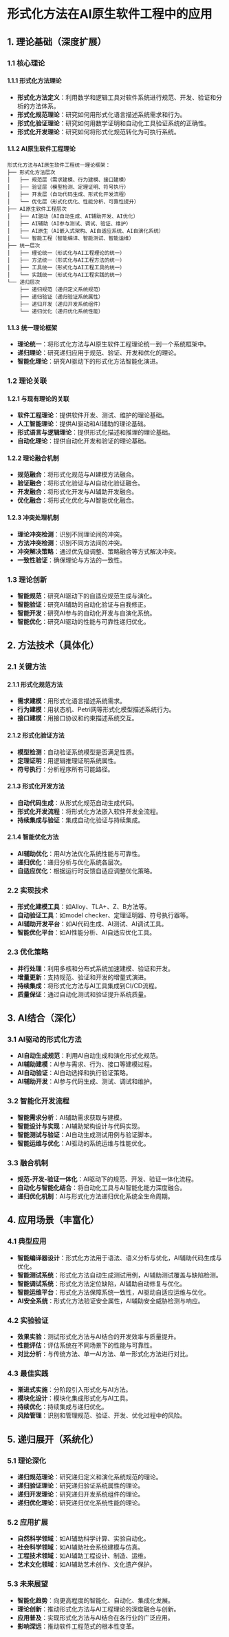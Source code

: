 # 形式化方法在AI原生软件工程中的应用

## 1. 理论基础（深度扩展）

### 1.1 核心理论

#### 1.1.1 形式化方法理论

- **形式化方法定义**：利用数学和逻辑工具对软件系统进行规范、开发、验证和分析的方法体系。
- **形式化规范理论**：研究如何用形式化语言描述系统需求和行为。
- **形式化验证理论**：研究如何用数学证明和自动化工具验证系统的正确性。
- **形式化开发理论**：研究如何将形式化规范转化为可执行系统。

#### 1.1.2 AI原生软件工程理论

```text
形式化方法与AI原生软件工程统一理论框架：
├── 形式化方法层次
│   ├── 规范层（需求建模、行为建模、接口建模）
│   ├── 验证层（模型检测、定理证明、符号执行）
│   ├── 开发层（自动代码生成、形式化开发流程）
│   └── 优化层（形式化优化、性能分析、可靠性提升）
├── AI原生软件工程层次
│   ├── AI驱动（AI自动生成、AI辅助开发、AI优化）
│   ├── AI辅助（AI参与测试、调试、验证、维护）
│   ├── AI原生（AI嵌入式架构、AI自适应系统、AI自演化系统）
│   └── 智能工程（智能编译、智能测试、智能运维）
├── 统一层次
│   ├── 理论统一（形式化与AI工程理论的统一）
│   ├── 方法统一（形式化与AI工程方法的统一）
│   ├── 工具统一（形式化与AI工程工具的统一）
│   └── 实践统一（形式化与AI工程实践的统一）
└── 递归层次
    ├── 递归规范（递归定义系统规范）
    ├── 递归验证（递归验证系统属性）
    ├── 递归开发（递归开发系统组件）
    └── 递归优化（递归优化系统性能）
```

#### 1.1.3 统一理论框架

- **理论统一**：将形式化方法与AI原生软件工程理论统一到一个系统框架中。
- **递归理论**：研究递归应用于规范、验证、开发和优化的理论。
- **智能化理论**：研究AI驱动下的形式化方法智能化演进。

### 1.2 理论关联

#### 1.2.1 与现有理论的关联

- **软件工程理论**：提供软件开发、测试、维护的理论基础。
- **人工智能理论**：提供AI驱动和AI辅助的理论基础。
- **形式语言与逻辑理论**：提供形式化描述和推理的理论基础。
- **自动化理论**：提供自动化开发和验证的理论基础。

#### 1.2.2 理论融合机制

- **规范融合**：将形式化规范与AI建模方法融合。
- **验证融合**：将形式化验证与AI自动化验证融合。
- **开发融合**：将形式化开发与AI辅助开发融合。
- **优化融合**：将形式化优化与AI智能优化融合。

#### 1.2.3 冲突处理机制

- **理论冲突检测**：识别不同理论间的冲突。
- **方法冲突检测**：识别不同方法间的冲突。
- **冲突解决策略**：通过优先级调整、策略融合等方式解决冲突。
- **一致性验证**：确保理论与方法的一致性。

### 1.3 理论创新

- **智能规范**：研究AI驱动下的自适应规范生成与演化。
- **智能验证**：研究AI辅助的自动化验证与自我修正。
- **智能开发**：研究AI参与的自动化开发与自演化系统。
- **智能优化**：研究AI驱动的性能与可靠性递归优化。

## 2. 方法技术（具体化）

### 2.1 关键方法

#### 2.1.1 形式化规范方法

- **需求建模**：用形式化语言描述系统需求。
- **行为建模**：用状态机、Petri网等形式化模型描述系统行为。
- **接口建模**：用接口协议和约束描述系统交互。

#### 2.1.2 形式化验证方法

- **模型检测**：自动验证系统模型是否满足性质。
- **定理证明**：用逻辑推理证明系统属性。
- **符号执行**：分析程序所有可能路径。

#### 2.1.3 形式化开发方法

- **自动代码生成**：从形式化规范自动生成代码。
- **形式化开发流程**：将形式化方法嵌入软件开发全流程。
- **持续集成与验证**：集成自动化验证与持续集成。

#### 2.1.4 智能优化方法

- **AI辅助优化**：用AI方法优化系统性能与可靠性。
- **递归优化**：递归分析与优化系统各层次。
- **自适应优化**：根据运行时反馈自适应调整优化策略。

### 2.2 实现技术

- **形式化建模工具**：如Alloy、TLA+、Z、B方法等。
- **自动验证工具**：如model checker、定理证明器、符号执行器等。
- **AI辅助开发平台**：如AI代码生成、AI测试、AI调试工具。
- **智能优化平台**：如AI性能分析、AI自适应优化工具。

### 2.3 优化策略

- **并行处理**：利用多核和分布式系统加速建模、验证和开发。
- **增量更新**：支持规范、验证和开发的增量式演进。
- **持续集成**：将形式化方法与AI工具集成到CI/CD流程。
- **质量保证**：通过自动化测试和验证提升系统质量。

## 3. AI结合（深化）

### 3.1 AI驱动的形式化方法

- **AI自动生成规范**：利用AI自动生成和演化形式化规范。
- **AI辅助建模**：AI参与需求、行为、接口等建模过程。
- **AI自动验证**：AI自动选择和执行验证策略。
- **AI辅助开发**：AI参与代码生成、测试、调试和维护。

### 3.2 智能化开发流程

- **智能需求分析**：AI辅助需求获取与建模。
- **智能设计与实现**：AI辅助架构设计与代码实现。
- **智能测试与验证**：AI自动生成测试用例与验证脚本。
- **智能运维与优化**：AI驱动的系统运维与性能优化。

### 3.3 融合机制

- **规范-开发-验证一体化**：AI驱动下的规范、开发、验证一体化流程。
- **自动化与智能化结合**：将自动化工具与AI智能化能力深度融合。
- **递归优化机制**：AI与形式化方法递归优化系统全生命周期。

## 4. 应用场景（丰富化）

### 4.1 典型应用

- **智能编译器设计**：形式化方法用于语法、语义分析与优化，AI辅助代码生成与优化。
- **智能测试系统**：形式化方法自动生成测试用例，AI辅助测试覆盖与缺陷检测。
- **智能调试系统**：形式化方法定位缺陷，AI辅助自动修复与优化。
- **智能运维平台**：形式化方法保障系统一致性，AI驱动自适应运维与优化。
- **AI安全系统**：形式化方法验证安全属性，AI辅助安全威胁检测与响应。

### 4.2 实验验证

- **效果实验**：测试形式化方法与AI结合的开发效率与质量提升。
- **性能评估**：评估系统在不同场景下的性能与可靠性。
- **对比分析**：与传统方法、单一AI方法、单一形式化方法进行对比。

### 4.3 最佳实践

- **渐进式实施**：分阶段引入形式化与AI方法。
- **模块化设计**：模块化集成形式化与AI工具。
- **持续优化**：持续集成与递归优化。
- **风险管理**：识别和管理规范、验证、开发、优化过程中的风险。

## 5. 递归展开（系统化）

### 5.1 理论深化

- **递归规范理论**：研究递归定义和演化系统规范的理论。
- **递归验证理论**：研究递归验证系统属性的理论。
- **递归开发理论**：研究递归开发系统组件的理论。
- **递归优化理论**：研究递归优化系统性能的理论。

### 5.2 应用扩展

- **自然科学领域**：如AI辅助科学计算、实验自动化。
- **社会科学领域**：如AI辅助社会系统建模与仿真。
- **工程技术领域**：如AI辅助工程设计、制造、运维。
- **艺术文化领域**：如AI辅助艺术创作、文化遗产保护。

### 5.3 未来展望

- **智能化趋势**：向更高程度的智能化、自动化、集成化发展。
- **理论创新**：推动形式化方法与AI工程理论的深度融合与创新。
- **应用普及**：实现形式化方法与AI结合在各行业的广泛应用。
- **影响深远**：推动软件工程范式的根本性变革。
